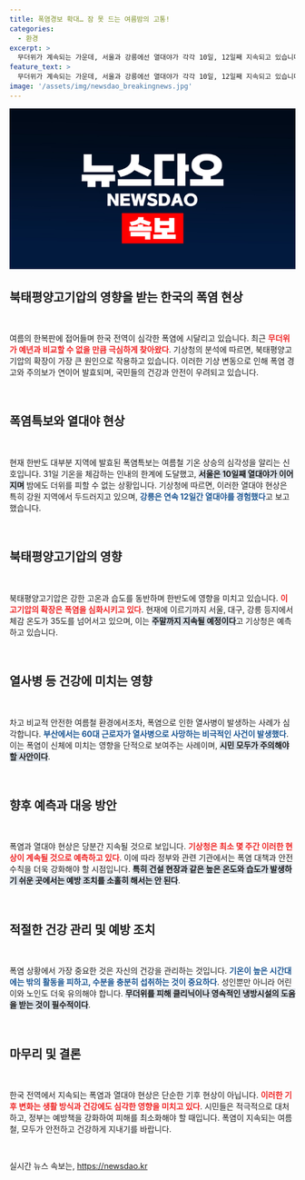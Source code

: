 ```yaml
---
title: 폭염경보 확대… 잠 못 드는 여름밤의 고통!
categories:
  - 환경
excerpt: >
  무더위가 계속되는 가운데, 서울과 강릉에선 열대야가 각각 10일, 12일째 지속되고 있습니다. 북태평양고기압의 확장으로 폭염특보가 발효된 상황에서, 부산에선 60대 근로자가 열사병으로 사망하는 비극이 발생했습니다. 과연 이 폭염은 언제까지 계속될까요?
feature_text: >
  무더위가 계속되는 가운데, 서울과 강릉에선 열대야가 각각 10일, 12일째 지속되고 있습니다. 북태평양고기압의 확장으로 폭염특보가 발효된 상황에서, 부산에선 60대 근로자가 열사병으로 사망하는 비극이 발생했습니다. 과연 이 폭염은 언제까지 계속될까요?
image: '/assets/img/newsdao_breakingnews.jpg'
---
```


<p><img src="/assets/img/newsdao_breakingnews.jpg" alt="firstkoreanews 속보" /></p>

<h2 data-ke-size="size26">북태평양고기압의 영향을 받는 한국의 폭염 현상</h2>

<p data-ke-size="size16">&nbsp;</p>

<p>여름의 한복판에 접어들며 한국 전역이 심각한 폭염에 시달리고 있습니다. 최근 <b><span style="color: #ee2323;">무더위가 예년과 비교할 수 없을 만큼 극심하게 찾아왔다</span></b>. 기상청의 분석에 따르면, 북태평양고기압의 확장이 가장 큰 원인으로 작용하고 있습니다. 이러한 기상 변동으로 인해 폭염 경고와 주의보가 연이어 발효되며, 국민들의 건강과 안전이 우려되고 있습니다.</p>

<p data-ke-size="size16">&nbsp;</p>

<h2 data-ke-size="size26">폭염특보와 열대야 현상</h2>

<p data-ke-size="size16">&nbsp;</p>

<p>현재 한반도 대부분 지역에 발효된 폭염특보는 여름철 기온 상승의 심각성을 알리는 신호입니다. 31일 기온을 체감하는 인내의 한계에 도달했고, <b><span style="background-color: #21538527;">서울은 10일째 열대야가 이어지며</span></b> 밤에도 더위를 피할 수 없는 상황입니다. 기상청에 따르면, 이러한 열대야 현상은 특히 강원 지역에서 두드러지고 있으며, <b><span style="color: #1a5490;">강릉은 연속 12일간 열대야를 경험했다</span></b>고 보고했습니다.</p>

<p data-ke-size="size16">&nbsp;</p>

<h2 data-ke-size="size26">북태평양고기압의 영향</h2>

<p data-ke-size="size16">&nbsp;</p>

<p>북태평양고기압은 강한 고온과 습도를 동반하며 한반도에 영향을 미치고 있습니다. <b><span style="color: #ee2323;">이 고기압의 확장은 폭염을 심화시키고 있다</span></b>. 현재에 이르기까지 서울, 대구, 강릉 등지에서 체감 온도가 35도를 넘어서고 있으며, 이는 <b><span style="background-color: #21538527;">주말까지 지속될 예정이다</span></b>고 기상청은 예측하고 있습니다.</p>

<p data-ke-size="size16">&nbsp;</p>

<h2 data-ke-size="size26">열사병 등 건강에 미치는 영향</h2>

<p data-ke-size="size16">&nbsp;</p>

<p>차고 비교적 안전한 여름철 환경에서조차, 폭염으로 인한 열사병이 발생하는 사례가 심각합니다. <b><span style="color: #1a5490;">부산에서는 60대 근로자가 열사병으로 사망하는 비극적인 사건이 발생했다</span></b>. 이는 폭염이 신체에 미치는 영향을 단적으로 보여주는 사례이며, <b><span style="background-color: #21538527;">시민 모두가 주의해야 할 사안이다</span></b>.</p>

<p data-ke-size="size16">&nbsp;</p>

<h2 data-ke-size="size26">향후 예측과 대응 방안</h2>

<p data-ke-size="size16">&nbsp;</p>

<p>폭염과 열대야 현상은 당분간 지속될 것으로 보입니다. <b><span style="color: #ee2323;">기상청은 최소 몇 주간 이러한 현상이 계속될 것으로 예측하고 있다</span></b>. 이에 따라 정부와 관련 기관에서는 폭염 대책과 안전 수칙을 더욱 강화해야 할 시점입니다. <b><span style="background-color: #21538527;">특히 건설 현장과 같은 높은 온도와 습도가 발생하기 쉬운 곳에서는 예방 조치를 소홀히 해서는 안 된다</span></b>.</p>

<p data-ke-size="size16">&nbsp;</p>

<h2 data-ke-size="size26">적절한 건강 관리 및 예방 조치</h2>

<p data-ke-size="size16">&nbsp;</p>

<p>폭염 상황에서 가장 중요한 것은 자신의 건강을 관리하는 것입니다. <b><span style="color: #1a5490;">기온이 높은 시간대에는 밖의 활동을 피하고, 수분을 충분히 섭취하는 것이 중요하다</span></b>. 성인뿐만 아니라 어린이와 노인도 더욱 유의해야 합니다. <b><span style="background-color: #21538527;">무더위를 피해 클리닉이나 영속적인 냉방시설의 도움을 받는 것이 필수적이다</span></b>.</p>

<p data-ke-size="size16">&nbsp;</p>

<h2 data-ke-size="size26">마무리 및 결론</h2>

<p data-ke-size="size16">&nbsp;</p>

<p>한국 전역에서 지속되는 폭염과 열대야 현상은 단순한 기후 현상이 아닙니다. <b><span style="color: #ee2323;">이러한 기후 변화는 생활 방식과 건강에도 심각한 영향을 미치고 있다</span></b>. 시민들은 적극적으로 대처하고, 정부는 예방책을 강화하여 피해를 최소화해야 할 때입니다. 폭염이 지속되는 여름철, 모두가 안전하고 건강하게 지내기를 바랍니다.</p>

<p data-ke-size="size16">&nbsp;</p>
실시간 뉴스 속보는, <a href="https://newsdao.kr" rel="dofollow">https://newsdao.kr</a>


